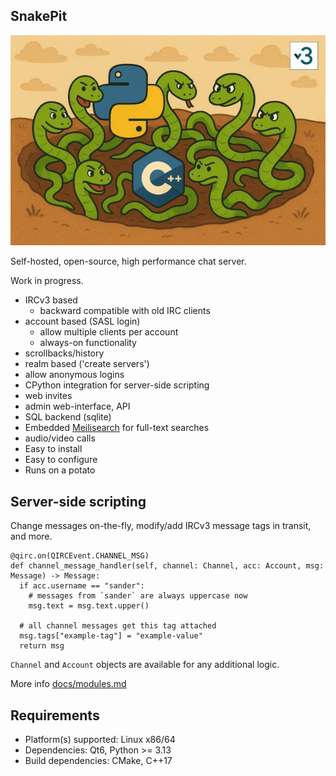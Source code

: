 ## SnakePit

![](src/assets/header_small.jpg)

Self-hosted, open-source, high performance chat server.

Work in progress.

- IRCv3 based
  - backward compatible with old IRC clients
- account based (SASL login)
  - allow multiple clients per account
  - always-on functionality
- scrollbacks/history
- realm based ('create servers')
- allow anonymous logins
- CPython integration for server-side scripting
- web invites
- admin web-interface, API
- SQL backend (sqlite)
- Embedded [Meilisearch](https://github.com/meilisearch/meilisearch/) for full-text searches
- audio/video calls
- Easy to install
- Easy to configure
- Runs on a potato

## Server-side scripting

Change messages on-the-fly, modify/add IRCv3 message tags in transit, and more.

```python3
@qirc.on(QIRCEvent.CHANNEL_MSG)
def channel_message_handler(self, channel: Channel, acc: Account, msg: Message) -> Message:
  if acc.username == "sander":
    # messages from `sander` are always uppercase now
    msg.text = msg.text.upper()

  # all channel messages get this tag attached
  msg.tags["example-tag"] = "example-value"
  return msg
```

`Channel` and `Account` objects are available for any additional logic.

More info [docs/modules.md](docs/modules.md)

## Requirements

- Platform(s) supported: Linux x86/64
- Dependencies: Qt6, Python >= 3.13
- Build dependencies: CMake, C++17